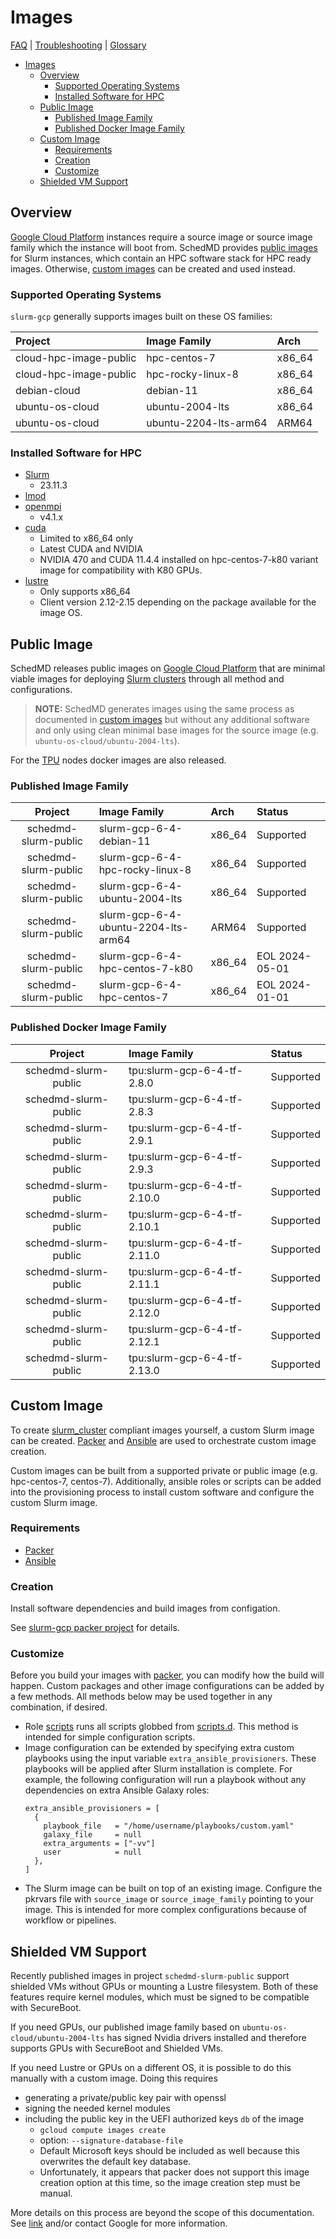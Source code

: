 # Images

[FAQ](./faq.md) | [Troubleshooting](./troubleshooting.md) |
[Glossary](./glossary.md)

<!-- mdformat-toc start --slug=github --no-anchors --maxlevel=6 --minlevel=1 -->

- [Images](#images)
  - [Overview](#overview)
    - [Supported Operating Systems](#supported-operating-systems)
    - [Installed Software for HPC](#installed-software-for-hpc)
  - [Public Image](#public-image)
    - [Published Image Family](#published-image-family)
    - [Published Docker Image Family](#published-docker-image-family)
  - [Custom Image](#custom-image)
    - [Requirements](#requirements)
    - [Creation](#creation)
    - [Customize](#customize)
  - [Shielded VM Support](#shielded-vm-support)

<!-- mdformat-toc end -->

## Overview

[Google Cloud Platform](./glossary.md#gcp) instances require a source image or
source image family which the instance will boot from. SchedMD provides
[public images](#public-image) for Slurm instances, which contain an HPC
software stack for HPC ready images. Otherwise, [custom images](#custom-image)
can be created and used instead.

### Supported Operating Systems

`slurm-gcp` generally supports images built on these OS families:

| Project                | Image Family          | Arch   |
| :--------------------- | :-------------------- | :----- |
| cloud-hpc-image-public | hpc-centos-7          | x86_64 |
| cloud-hpc-image-public | hpc-rocky-linux-8     | x86_64 |
| debian-cloud           | debian-11             | x86_64 |
| ubuntu-os-cloud        | ubuntu-2004-lts       | x86_64 |
| ubuntu-os-cloud        | ubuntu-2204-lts-arm64 | ARM64  |

### Installed Software for HPC

- [Slurm](https://www.schedmd.com/downloads.php)
  - 23.11.3
- [lmod](https://lmod.readthedocs.io/en/latest/index.html)
- [openmpi](https://www.open-mpi.org/)
  - v4.1.x
- [cuda](https://developer.nvidia.com/cuda-toolkit)
  - Limited to x86_64 only
  - Latest CUDA and NVIDIA
  - NVIDIA 470 and CUDA 11.4.4 installed on hpc-centos-7-k80 variant image for
    compatibility with K80 GPUs.
- [lustre](https://www.lustre.org/)
  - Only supports x86_64
  - Client version 2.12-2.15 depending on the package available for the image
    OS.

## Public Image

SchedMD releases public images on [Google Cloud Platform](./glossary.md#gcp)
that are minimal viable images for deploying
[Slurm clusters](./glossary.md#slurm) through all method and configurations.

> **NOTE:** SchedMD generates images using the same process as documented in
> [custom images](#custom-image) but without any additional software and only
> using clean minimal base images for the source image (e.g.
> `ubuntu-os-cloud/ubuntu-2004-lts`).

For the [TPU](./glossary.md#tpu) nodes docker images are also released.

### Published Image Family

|       Project        | Image Family                        | Arch   | Status         |
| :------------------: | :---------------------------------- | :----- | :------------- |
| schedmd-slurm-public | slurm-gcp-6-4-debian-11             | x86_64 | Supported      |
| schedmd-slurm-public | slurm-gcp-6-4-hpc-rocky-linux-8     | x86_64 | Supported      |
| schedmd-slurm-public | slurm-gcp-6-4-ubuntu-2004-lts       | x86_64 | Supported      |
| schedmd-slurm-public | slurm-gcp-6-4-ubuntu-2204-lts-arm64 | ARM64  | Supported      |
| schedmd-slurm-public | slurm-gcp-6-4-hpc-centos-7-k80      | x86_64 | EOL 2024-05-01 |
| schedmd-slurm-public | slurm-gcp-6-4-hpc-centos-7          | x86_64 | EOL 2024-01-01 |

### Published Docker Image Family

|       Project        | Image Family                | Status    |
| :------------------: | :-------------------------- | :-------- |
| schedmd-slurm-public | tpu:slurm-gcp-6-4-tf-2.8.0  | Supported |
| schedmd-slurm-public | tpu:slurm-gcp-6-4-tf-2.8.3  | Supported |
| schedmd-slurm-public | tpu:slurm-gcp-6-4-tf-2.9.1  | Supported |
| schedmd-slurm-public | tpu:slurm-gcp-6-4-tf-2.9.3  | Supported |
| schedmd-slurm-public | tpu:slurm-gcp-6-4-tf-2.10.0 | Supported |
| schedmd-slurm-public | tpu:slurm-gcp-6-4-tf-2.10.1 | Supported |
| schedmd-slurm-public | tpu:slurm-gcp-6-4-tf-2.11.0 | Supported |
| schedmd-slurm-public | tpu:slurm-gcp-6-4-tf-2.11.1 | Supported |
| schedmd-slurm-public | tpu:slurm-gcp-6-4-tf-2.12.0 | Supported |
| schedmd-slurm-public | tpu:slurm-gcp-6-4-tf-2.12.1 | Supported |
| schedmd-slurm-public | tpu:slurm-gcp-6-4-tf-2.13.0 | Supported |

## Custom Image

To create [slurm_cluster](../terraform/slurm_cluster/README.md) compliant images
yourself, a custom Slurm image can be created. [Packer](./glossary.md#packer)
and [Ansible](./glossary.md#ansible) are used to orchestrate custom image
creation.

Custom images can be built from a supported private or public image (e.g.
hpc-centos-7, centos-7). Additionally, ansible roles or scripts can be added
into the provisioning process to install custom software and configure the
custom Slurm image.

### Requirements

- [Packer](./glossary.md#packer)
- [Ansible](./glossary.md#ansible)

### Creation

Install software dependencies and build images from configation.

See [slurm-gcp packer project](../packer/README.md) for details.

### Customize

Before you build your images with [packer](./glossary.md#packer), you can modify
how the build will happen. Custom packages and other image configurations can be
added by a few methods. All methods below may be used together in any
combination, if desired.

- Role [scripts](./ansible/roles/scripts) runs all scripts globbed from
  [scripts.d](../ansible/scripts.d). This method is intended for simple
  configuration scripts.
- Image configuration can be extended by specifying extra custom playbooks using
  the input variable `extra_ansible_provisioners`. These playbooks will be
  applied after Slurm installation is complete. For example, the following
  configuration will run a playbook without any dependencies on extra Ansible
  Galaxy roles:
  ```hcl
  extra_ansible_provisioners = [
    {
      playbook_file   = "/home/username/playbooks/custom.yaml"
      galaxy_file     = null
      extra_arguments = ["-vv"]
      user            = null
    },
  ]
  ```
- The Slurm image can be built on top of an existing image. Configure the
  pkrvars file with `source_image` or `source_image_family` pointing to your
  image. This is intended for more complex configurations because of workflow or
  pipelines.

## Shielded VM Support

Recently published images in project `schedmd-slurm-public` support shielded VMs
without GPUs or mounting a Lustre filesystem. Both of these features require
kernel modules, which must be signed to be compatible with SecureBoot.

If you need GPUs, our published image family based on
`ubuntu-os-cloud/ubuntu-2004-lts` has signed Nvidia drivers installed and
therefore supports GPUs with SecureBoot and Shielded VMs.

If you need Lustre or GPUs on a different OS, it is possible to do this manually
with a custom image. Doing this requires

- generating a private/public key pair with openssl
- signing the needed kernel modules
- including the public key in the UEFI authorized keys `db` of the image
  - `gcloud compute images create`
  - option: `--signature-database-file`
  - Default Microsoft keys should be included as well because this overwrites
    the default key database.
  - Unfortunately, it appears that packer does not support this image creation
    option at this time, so the image creation step must be manual.

More details on this process are beyond the scope of this documentation. See
[link](https://cloud.google.com/compute/shielded-vm/docs/creating-shielded-images#adding-shielded-image)
and/or contact Google for more information.
